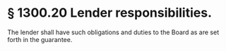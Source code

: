 # § 1300.20   Lender responsibilities.

The lender shall have such obligations and duties to the Board as are set forth in the guarantee. 




